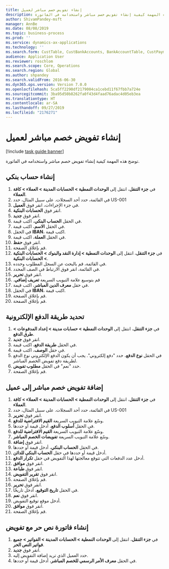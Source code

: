 ```yaml
---
title: إنشاء تفويض خصم مباشر لعميل
description: توضح هذه المهمة كيفية إنشاء تفويض خصم مباشر واستخدامه في الفاتورة.
author: ShivamPandey-msft
manager: AnnBe
ms.date: 08/08/2019
ms.topic: business-process
ms.prod: ''
ms.service: dynamics-ax-applications
ms.technology: ''
ms.search.form: CustTable, CustBankAccounts, BankAccountTable, CustPaymMode, CustDirectDebitMandate, BankAccountTableLookUp, SrsReportViewerForm,  LogisticsAddressCityLookup, CustFreeInvoice, CustTableLookup
audience: Application User
ms.reviewer: roschlom
ms.search.scope: Core, Operations
ms.search.region: Global
ms.author: shpandey
ms.search.validFrom: 2016-06-30
ms.dyn365.ops.version: Version 7.0.0
ms.openlocfilehash: 5ca5ff2290df2179004ca1cebd11f67fbb7a724e
ms.sourcegitcommit: 3ba95d50b8262fa0f43d4faad76adac4d05eb3ea
ms.translationtype: HT
ms.contentlocale: ar-SA
ms.lasthandoff: 09/27/2019
ms.locfileid: "2176271"
---
```

# <a name="create-a-direct-debit-mandate-for-a-customer"></a>إنشاء تفويض خصم مباشر لعميل

[!include [task guide banner](../../includes/task-guide-banner.md)]

توضح هذه المهمة كيفية إنشاء تفويض خصم مباشر واستخدامه في الفاتورة.


## <a name="create-a-bank-account"></a>إنشاء حساب بنكي
1. في **جزء التنقل**، انتقل إلى **الوحدات النمطية > الحسابات المدينة > العملاء > كافة العملاء**.
2. في القائمة، حدد أحد السجلات. على سبيل المثال، حدد US-001
3. في جزء الإجراءات، انقر فوق **العميل**.
4. انقر فوق **الحسابات البنكية**.
5. انقر فوق **جديد**.
6. في الحقل **الحساب البنكي**، اكتب قيمة.
7. في الحقل **الاسم**، اكتب قيمة.
8. في الحقل **IBAN‬**، اكتب قيمة.
9. في الحقل **العملة**، اكتب قيمة.
10. انقر فوق **حفظ**.
11. قم بإغلاق الصفحة.
12. في **جزء التنقل**، انتقل إلى **الوحدات النمطية > إدارة النقد والبنوك‬ > الحسابات البنكية > الحسابات البنكية**.
13. في القائمة، قم بالبحث عن السجل المطلوب وحدده.
14. في القائمة، انقر فوق الارتباط في الصف المحدد.
15. انقر فوق **تحرير**.
16. ‏‫قم بتوسيع علامة التبويب السريعة **تعريف إضافي**.
17. في حقل ‏**معرف الدين المباشر**، اكتب قيمة.
18. في الحقل **IBAN‬**، اكتب قيمة.
19. قم بإغلاق الصفحة.
20. قم بإغلاق الصفحة.

## <a name="define-the-electronic-payment-method"></a>تحديد طريقة الدفع الإلكترونية
1. في **جزء التنقل**، انتقل إلى **الوحدات النمطية‬ > حسابات مدينة‬ > إعداد المدفوعات‬ > طرق الدفع**‬.
2. انقر فوق **جديد**.
3. في الحقل **طريقة الدفع**، اكتب قيمة.
4. في حقل **الوصف**، اكتب قيمة.
5. في الحقل **نوع الدفع**، حدد "دفع إلكتروني". يجب أن يكون الدفع الإلكتروني نوع الدفع لطريقة دفع تفويض الخصم المباشر.
6. حدد "نعم" في الحقل **مطلوب تفويض‬**.
7. قم بإغلاق الصفحة.

## <a name="add-a-direct-debit-mandate-to-a-customer"></a>إضافة تفويض خصم مباشر إلى عميل
1. في **جزء التنقل**، انتقل إلى **الوحدات النمطية > الحسابات المدينة > العملاء > كافة العملاء**.
2. في القائمة، حدد أحد السجلات. على سبيل المثال، حدد US-001
3. انقر فوق **تحرير**.
4. وسّع علامة التبويب السريعة **القيم الافتراضية للدفع‬**.
5. في الحقل **أسلوب الدفع**، أدخل قيمة أو حددها.
6. وسّع علامة التبويب السريعة **القيم الافتراضية للدفع‬**.
7. وسّع علامة التبويب السريعة **تفويضات الخصم المباشر**.
8. انقر فوق **إضافة**.
9. في الحقل **الحساب البنكي**، أدخل قيمة أو حددها.
10. أدخل قيمة أو حددها في حقل **الحساب البنكي للدائن**.
11. أدخل عدد الدفعات التي تتوقع معالجتها لهذا التفويض في حقل **تكرار الدفع‬**.
12. انقر فوق **موافق**.
13. انقر فوق **طباعة**.
14. انقر فوق **تقرير التفويض**.
15. قم بإغلاق الصفحة.
16. انقر فوق **تحرير**.
17. في الحقل **تاريخ التوقيع**، أدخل تاريخًا.
18. انقر فوق **نعم**.
19. أدخل موقع توقيع التفويض.
20. انقر فوق **موافق**.
21. قم بإغلاق الصفحة.

## <a name="create-a-free-text-invoice-with-mandate"></a>إنشاء فاتورة نص حر مع تفويض
1. في **جزء التنقل**، انتقل إلى **الوحدات النمطية > الحسابات المدينة > الفواتير > جميع فواتير النص الحر**.
2. انقر فوق **جديد**.
3. حدد العميل الذي تريد إضافة التفويض إليه.
4. في الحقل **معرف الأمر الرسمي للخصم المباشر**، أدخل قيمة أو حددها.

